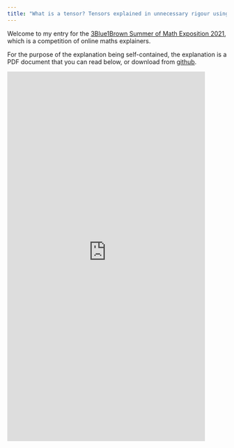 ```yaml
---
title: "What is a tensor? Tensors explained in unnecessary rigour using concepts from functional programming"
---
```


Welcome to my entry for the [3Blue1Brown Summer of Math Exposition 2021](https://youtu.be/ojjzXyQCzso), which is a competition of online maths explainers.

For the purpose of the explanation being self-contained, the explanation is a PDF document that you can read below, or download from [github](https://raw.githubusercontent.com/SimonKvantdator/SoME1/main/main.pdf).

<embed src="https://simonkvantdator.github.io/SoME1/main.pdf" type="application/pdf" width="90%" height="850px" />
